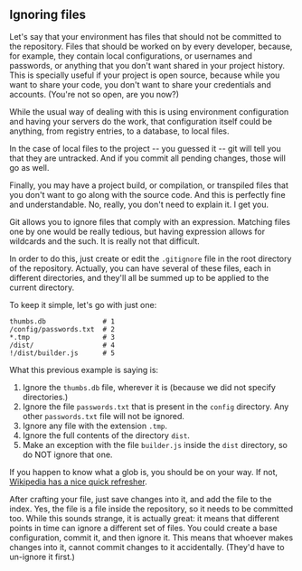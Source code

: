 ## Ignoring files

Let's say that your environment has files that should not be committed to the repository. Files that should be worked on by every developer, because, for example, they contain local configurations, or usernames and passwords, or anything that you don't want shared in your project history. This is specially useful if your project is open source, because while you want to share your code, you don't want to share your credentials and accounts. (You're not so open, are you now?)

While the usual way of dealing with this is using environment configuration and having your servers do the work, that configuration itself could be anything, from registry entries, to a database, to local files.

In the case of local files to the project -- you guessed it -- git will tell you that they are untracked. And if you commit all pending changes, those will go as well.

Finally, you may have a project build, or compilation, or transpiled files that you don't want to go along with the source code. And this is perfectly fine and understandable. No, really, you don't need to explain it. I get you.

Git allows you to ignore files that comply with an expression. Matching files one by one would be really tedious, but having expression allows for wildcards and the such. It is really not that difficult.

In order to do this, just create or edit the `.gitignore` file in the root directory of the repository. Actually, you can have several of these files, each in different directories, and they'll all be summed up to be applied to the current directory.

To keep it simple, let's go with just one:

```text
thumbs.db              # 1
/config/passwords.txt  # 2
*.tmp                  # 3
/dist/                 # 4
!/dist/builder.js      # 5
```

What this previous example is saying is:

1. Ignore the `thumbs.db` file, wherever it is (because we did not specify directories.)
2. Ignore the file `passwords.txt` that is present in the `config` directory. Any other `passwords.txt` file will not be ignored.
3. Ignore any file with the extension `.tmp`.
4. Ignore the full contents of the directory `dist`.
5. Make an exception with the file `builder.js` inside the `dist` directory, so do NOT ignore that one.

If you happen to know what a glob is, you should be on your way. If not, [Wikipedia has a nice quick refresher](https://en.wikipedia.org/wiki/Glob_(programming)).

After crafting your file, just save changes into it, and add the file to the index. Yes, the file is a file inside the repository, so it needs to be committed too. While this sounds strange, it is actually great: it means that different points in time can ignore a different set of files. You could create a base configuration, commit it, and then ignore it. This means that whoever makes changes into it, cannot commit changes to it accidentally. (They'd have to un-ignore it first.)

   